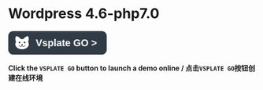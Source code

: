 # Wordpress 4.6-php7.0

<a href="https://www.vsplate.com/?docker-compose=https://github.com/vsplate/dcenvs/wordpress/4.6-php7.0"><img alt="VSPLATE GO" src="https://raw.githubusercontent.com/vsplate/images/master/vsgo_btn.png" width="200px"></a>

**Click the `VSPLATE GO` button to launch a demo online / 点击`VSPLATE GO`按钮创建在线环境**
